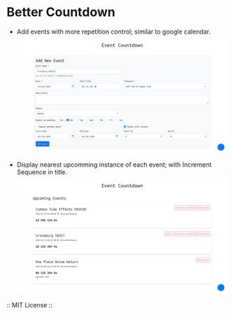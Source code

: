 # Better Countdown

- Add events with more repetition control; similar to google calendar.
![img1](ss/add_event.png)

- Display nearest upcomming instance of each event; with Increment Sequence in title.
![img2](ss/upcoming_events.png)

:: MIT License ::
